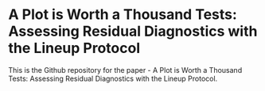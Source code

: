 # A Plot is Worth a Thousand Tests: Assessing Residual Diagnostics with the Lineup Protocol

This is the Github repository for the paper - A Plot is Worth a Thousand Tests: Assessing Residual Diagnostics with the Lineup Protocol.
